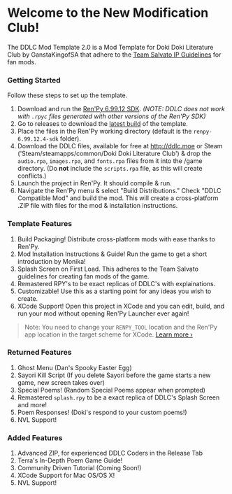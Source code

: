# Welcome to the New Modification Club!

The DDLC Mod Template 2.0 is a Mod Template for Doki Doki Literature Club by GanstaKingofSA that adhere to the [Team Salvato IP Guidelines](http://teamsalvato.com/ip-guidelines/) for fan mods.

### Getting Started
Follow these steps to set up the template.

1. Download and run the [Ren'Py 6.99.12 SDK](https://www.renpy.org/release/6.99.12). *(NOTE: DDLC does not work with `.rpyc` files generated with other versions of the Ren'Py SDK)*
2. Go to releases to download the [latest build](https://github.com/GanstaKingofSA/DDLCModTemplate2.0/releases) of the template.
3. Place the files in the Ren'Py working directory (default is the `renpy-6.99.12.4-sdk` folder).
4. Download the DDLC files, available for free at http://ddlc.moe or Steam ('Steam/steamapps/common/Doki Doki Literature Club') & drop the `audio.rpa`, `images.rpa`, and `fonts.rpa` files from it into the /game directory. (Do **not** include the `scripts.rpa` file, as this will create conflicts.)
5. Launch the project in Ren'Py. It should compile & run.
6. Navigate the Ren'Py menu & select "Build Distributions." Check "DDLC Compatible Mod" and build the mod. This will create a cross-platform .ZIP file with files for the mod & installation instructions.

### Template Features
1. Build Packaging! Distribute cross-platform mods with ease thanks to Ren'Py.
2. Mod Installation Instructions & Guide! Run the game to get a short introduction by Monika!
3. Splash Screen on First Load. This adheres to the Team Salvato guidelines for creating fan mods of the game.
4. Remastered RPY's to be exact replicas of DDLC's with explainations.
5. Customizable! Use this as a starting point for any ideas you wish to create.
6. XCode Support! Open this project in XCode and you can edit, build, and run your mod without opening Ren'Py Launcher ever again! 
> Note: You need to change your `RENPY_TOOL` location and the Ren'Py app location in the target scheme for XCode. [Learn more &rsaquo;](XCODE.md)

### Returned Features
1. Ghost Menu (Dan's Spooky Easter Egg)
2. Sayori Kill Script (If you delete Sayori before the game starts a new game, new screen takes over)
3. Special Poems! (Random Special Poems appear when prompted)
4. Remastered `splash.rpy` to be a exact replica of DDLC's Splash Screen and more!
5. Poem Responses! (Doki's respond to your custom poems!)
6. NVL Support!

### Added Features
1. Advanced ZIP, for experienced DDLC Coders in the Release Tab
2. Terra's In-Depth Poem Game Guide!
3. Community Driven Tutorial (Coming Soon!)
4. XCode Support for Mac OS/OS X!
5. NVL Support!
